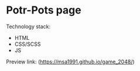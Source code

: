 # Potr-Pots page

Technology stack:
- HTML
- CSS/SCSS
- JS

Preview link: (https://msa1991.github.io/game_2048/)
